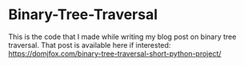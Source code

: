 # Binary-Tree-Traversal

This is the code that I made while writing my blog post on binary tree traversal. That post is available here if interested: https://domjfox.com/binary-tree-traversal-short-python-project/

